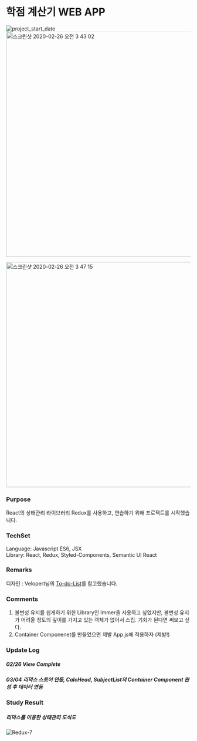 # 학점 계산기 WEB APP
![project_start_date](https://img.shields.io/badge/Project%20Start%20Date-2020--02--26-informational.svg)  
<img width="614" alt="스크린샷 2020-02-26 오전 3 43 02" src="https://user-images.githubusercontent.com/52201658/75276871-4ebc2a00-584a-11ea-9506-d2dfd10b493c.png">

<img width="614" alt="스크린샷 2020-02-26 오전 3 47 15" src="https://user-images.githubusercontent.com/52201658/75277115-c38f6400-584a-11ea-9138-7967edd8f180.png">



### Purpose
React의 상태관리 라이브러리 Redux를 사용하고, 연습하기 위해 프로젝트를 시작했습니다.

### TechSet
Language: Javascript ES6, JSX   
Library: React, Redux, Styled-Components, Semantic UI React   

### Remarks
디자인 : Velopert님의 [To-do-List](https://react.vlpt.us/mashup-todolist/)를 참고했습니다.

### Comments
1. 불변성 유지를 쉽게하기 위한 Library인 Immer을 사용하고 싶었지만, 불변성 유지가 어려울 정도의 깊이를 가지고 있는 객체가 없어서 스킵.
기회가 된다면 써보고 싶다.   
2. Container Componenet를 만들었으면 제발 App.js에 적용하자 (제발!)


### Update Log
##### 02/26 View Complete
##### 03/04 리덕스 스토어 연동, CalcHead, SubjectList의 Container Component 완성 후 데이터 연동

### Study Result

##### 리덕스를 이용한 상태관리 도식도 
![Redux-7](https://user-images.githubusercontent.com/52201658/75629458-9285a980-5c25-11ea-90bd-e1ec6bbab7df.jpg)





